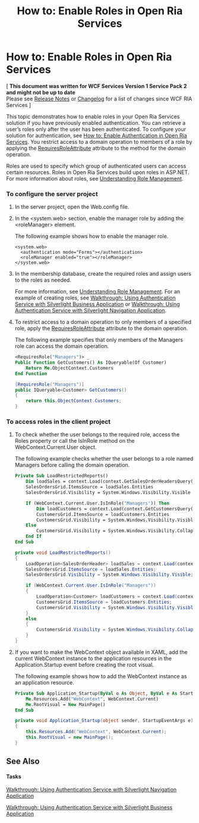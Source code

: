 ﻿---
title: 'How to: Enable Roles in Open Ria Services'
TOCTitle: 'How to: Enable Roles in Open Ria Services'
ms:assetid: f13fe7c4-c608-4c4d-a93c-1843902ab72e
ms:mtpsurl: https://msdn.microsoft.com/en-us/library/Ee707375(v=VS.91)
ms:contentKeyID: 27195683
ms.date: 08/19/2013
mtps_version: v=VS.91
dev_langs:
- vb
- csharp
---

# How to: Enable Roles in Open Ria Services

\[ **This document was written for WCF Services Version 1 Service Pack 2 and might not be up to date** <br />
Please see [Release Notes](https://github.com/OpenRIAServices/OpenRiaServices/releases) or [Changelog](https://github.com/OpenRIAServices/OpenRiaServices/blob/main/Changelog.md) for a list of changes since WCF RIA Services \]

This topic demonstrates how to enable roles in your Open Ria Services solution if you have previously enabled authentication. You can retrieve a user’s roles only after the user has been authenticated. To configure your solution for authentication, see [How to: Enable Authentication in Open Ria Services](ee707353.md). You restrict access to a domain operation to members of a role by applying the [RequiresRoleAttribute](ff422065.md) attribute to the method for the domain operation.

Roles are used to specify which group of authenticated users can access certain resources. Roles in Open Ria Services build upon roles in ASP.NET. For more information about roles, see [Understanding Role Management](http://go.microsoft.com/fwlink/?linkid=168719).

### To configure the server project

1.  In the server project, open the Web.config file.

2.  In the \<system.web\> section, enable the manager role by adding the \<roleManager\> element.
    
    The following example shows how to enable the manager role.
    
        <system.web>
          <authentication mode="Forms"></authentication>
          <roleManager enabled="true"></roleManager>
        </system.web>

3.  In the membership database, create the required roles and assign users to the roles as needed.
    
    For more information, see [Understanding Role Management](http://go.microsoft.com/fwlink/?linkid=168719). For an example of creating roles, see [Walkthrough: Using Authentication Service with Silverlight Business Application](ee942449.md) or [Walkthrough: Using Authentication Service with Silverlight Navigation Application](ee942451.md).

4.  To restrict access to a domain operation to only members of a specified role, apply the [RequiresRoleAttribute](ff422065.md) attribute to the domain operation.
    
    The following example specifies that only members of the Managers role can access the domain operation.
    
    ``` vb
    <RequiresRole("Managers")> _
    Public Function GetCustomers() As IQueryable(Of Customer)
        Return Me.ObjectContext.Customers
    End Function
    ```
    
    ``` csharp
    [RequiresRole("Managers")]
    public IQueryable<Customer> GetCustomers()
    {
        return this.ObjectContext.Customers;
    }
    ```

### To access roles in the client project

1.  To check whether the user belongs to the required role, access the Roles property or call the IsInRole method on the WebContext.Current.User object.
    
    The following example checks whether the user belongs to a role named Managers before calling the domain operation.
    
    ``` vb
    Private Sub LoadRestrictedReports()
        Dim loadSales = context.Load(context.GetSalesOrderHeadersQuery().Take(numberOfRows))
        SalesOrdersGrid.ItemsSource = loadSales.Entities
        SalesOrdersGrid.Visibility = System.Windows.Visibility.Visible
    
        If (WebContext.Current.User.IsInRole("Managers")) Then
            Dim loadCustomers = context.Load(context.GetCustomersQuery().Take(numberOfRows))
            CustomersGrid.ItemsSource = loadCustomers.Entities
            CustomersGrid.Visibility = System.Windows.Visibility.Visible
        Else
            CustomersGrid.Visibility = System.Windows.Visibility.Collapsed
        End If
    End Sub
    ```
    
    ``` csharp
    private void LoadRestrictedReports()
    {
        LoadOperation<SalesOrderHeader> loadSales = context.Load(context.GetSalesOrderHeadersQuery().Take(numberOfRows));
        SalesOrdersGrid.ItemsSource = loadSales.Entities;
        SalesOrdersGrid.Visibility = System.Windows.Visibility.Visible;
    
        if (WebContext.Current.User.IsInRole("Managers"))
        {
            LoadOperation<Customer> loadCustomers = context.Load(context.GetCustomersQuery().Take(numberOfRows));
            CustomersGrid.ItemsSource = loadCustomers.Entities;
            CustomersGrid.Visibility = System.Windows.Visibility.Visible;
        }
        else
        {
            CustomersGrid.Visibility = System.Windows.Visibility.Collapsed;
        }
    }
    ```

2.  If you want to make the WebContext object available in XAML, add the current WebContext instance to the application resources in the Application.Startup event before creating the root visual.
    
    The following example shows how to add the WebContext instance as an application resource.
    
    ``` vb
    Private Sub Application_Startup(ByVal o As Object, ByVal e As StartupEventArgs) Handles Me.Startup
        Me.Resources.Add("WebContext", WebContext.Current)
        Me.RootVisual = New MainPage()
    End Sub
    ```
    
    ``` csharp
    private void Application_Startup(object sender, StartupEventArgs e)
    {
        this.Resources.Add("WebContext", WebContext.Current);
        this.RootVisual = new MainPage();
    }
    ```

## See Also

#### Tasks

[Walkthrough: Using Authentication Service with Silverlight Navigation Application](ee942451.md)

[Walkthrough: Using Authentication Service with Silverlight Business Application](ee942449.md)

